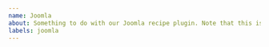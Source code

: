 ```yaml
---
name: Joomla 
about: Something to do with our Joomla recipe plugin. Note that this issue will get transferred over to `lando/joomla`
labels: joomla
---
```

